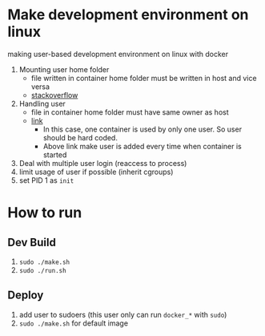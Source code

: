 # Make development environment on linux

making user-based development environment on linux with docker

1. Mounting user home folder
    - file written in container home folder must be written in host and vice versa
    - [stackoverflow](https://stackoverflow.com/a/47272481)
2. Handling user
    - file in container home folder must have same owner as host
    - [link](https://denibertovic.com/posts/handling-permissions-with-docker-volumes/)
        - In this case, one container is used by only one user. So user should be hard coded.
        - Above link make user is added every time when container is started
3. Deal with multiple user login (reaccess to process)
4. limit usage of user if possible (inherit cgroups)
5. set PID 1 as `init`

# How to run
## Dev Build
1. `sudo ./make.sh`
2. `sudo ./run.sh`

## Deploy
1. add user to sudoers (this user only can run `docker_*` with `sudo`)
2. `sudo ./make.sh` for default image